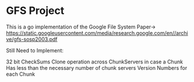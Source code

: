 # GFS Project

This is a go implementation of the Google File System Paper->
https://static.googleusercontent.com/media/research.google.com/en//archive/gfs-sosp2003.pdf

Still Need to Implement:

32 bit CheckSums
Clone operation across ChunkServers in case a Chunk Has less than the necessary number of chunk servers
Version Numbers for each Chunk